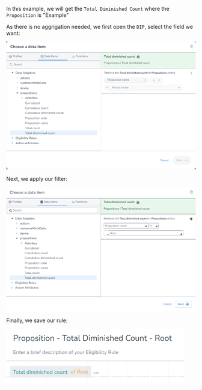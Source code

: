 In this example, we will get the `Total Diminished Count` where the `Proposition` is "Example"

As there is no aggrigation needed, we first open the `DIP`, select the field we want:

![](image_1.png)

Next, we apply our filter:

![](image_2.png)

Finally, we save our rule:

![](image_3.png)
